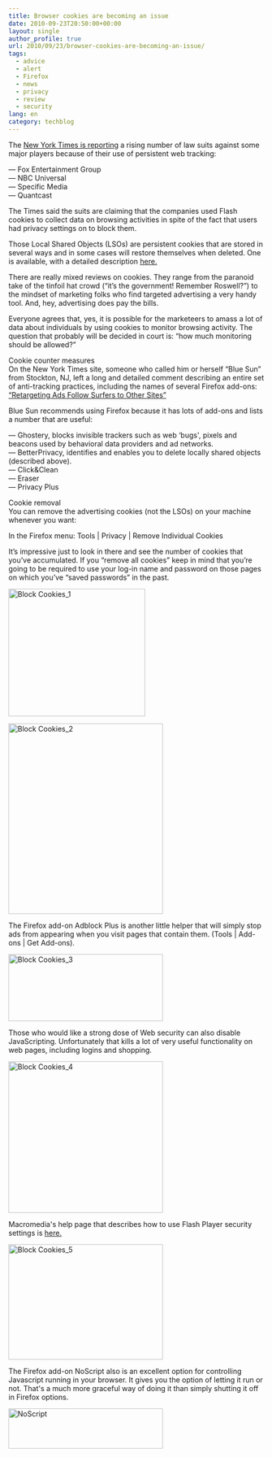 ```yaml
---
title: Browser cookies are becoming an issue
date: 2010-09-23T20:50:00+00:00
layout: single
author_profile: true
url: 2010/09/23/browser-cookies-are-becoming-an-issue/
tags:
  - advice
  - alert
  - Firefox
  - news
  - privacy
  - review
  - security
lang: en
category: techblog
---
```

The [New York Times is reporting](http://www.nytimes.com/2010/09/21/technology/21cookie.html?scp=1&sq=suit%20cookies&st=cse) a rising number of law suits against some major players because of their use of persistent web tracking:

&#8212; Fox Entertainment Group  
&#8212; NBC Universal  
&#8212; Specific Media  
&#8212; Quantcast

The Times said the suits are claiming that the companies used Flash cookies to collect data on browsing activities in spite of the fact that users had privacy settings on to block them.

Those Local Shared Objects (LSOs) are persistent cookies that are stored in several ways and in some cases will restore themselves when deleted. One is available, with a detailed description [here.](http://samy.pl/evercookie/) 

There are really mixed reviews on cookies. They range from the paranoid take of the tinfoil hat crowd (“it’s the government! Remember Roswell?”) to the mindset of marketing folks who find targeted advertising a very handy tool. And, hey, advertising does pay the bills.

Everyone agrees that, yes, it is possible for the marketeers to amass a lot of data about individuals by using cookies to monitor browsing activity. The question that probably will be decided in court is: “how much monitoring should be allowed?”

Cookie counter measures  
On the New York Times site, someone who called him or herself “Blue Sun” from Stockton, NJ, left a long and detailed comment describing an entire set of anti-tracking practices, including the names of several Firefox add-ons: [“Retargeting Ads Follow Surfers to Other Sites”](http://community.nytimes.com/comments/www.nytimes.com/2010/08/30/technology/30adstalk.html?permid=248#comment248)

Blue Sun recommends using Firefox because it has lots of add-ons and lists a number that are useful:

&#8212; Ghostery, blocks invisible trackers such as web &#8216;bugs', pixels and beacons used by behavioral data providers and ad networks.  
&#8212; BetterPrivacy, identifies and enables you to delete locally shared objects (described above).  
&#8212; Click&Clean  
&#8212; Eraser  
&#8212; Privacy Plus

Cookie removal  
You can remove the advertising cookies (not the LSOs) on your machine whenever you want:

In the Firefox menu: Tools | Privacy | Remove Individual Cookies

It’s impressive just to look in there and see the number of cookies that you’ve accumulated. If you “remove all cookies” keep in mind that you’re going to be required to use your log-in name and password on those pages on which you’ve “saved passwords” in the past.

[<img title="Block Cookies_1" border="0" alt="Block Cookies_1" src="http://lh5.ggpht.com/_vaUVXcmC3OI/TJu2YQAI-FI/AAAAAAAACfg/oE0RtIIRf8U/Block%20Cookies_1_thumb%5B2%5D.png?imgmax=800" width="269" height="251" />](http://lh6.ggpht.com/_vaUVXcmC3OI/TJu2Xe5tN-I/AAAAAAAACfc/sBit9slQuuM/s1600-h/Block%20Cookies_1%5B4%5D.png)

[<img title="Block Cookies_2" border="0" alt="Block Cookies_2" src="http://lh3.ggpht.com/_vaUVXcmC3OI/TJu2b9VoThI/AAAAAAAACfo/gSuATxlQwIs/Block%20Cookies_2_thumb%5B2%5D.png?imgmax=800" width="304" height="375" />](http://lh6.ggpht.com/_vaUVXcmC3OI/TJu2Z98D8mI/AAAAAAAACfk/r5MbvHVsipA/s1600-h/Block%20Cookies_2%5B4%5D.png)

The Firefox add-on Adblock Plus is another little helper that will simply stop ads from appearing when you visit pages that contain them. (Tools | Add-ons | Get Add-ons).

[<img title="Block Cookies_3" border="0" alt="Block Cookies_3" src="http://lh3.ggpht.com/_vaUVXcmC3OI/TJu2d1ZITDI/AAAAAAAACfw/Ip8J-pllXWo/Block%20Cookies_3_thumb%5B2%5D.png?imgmax=800" width="304" height="132" />](http://lh5.ggpht.com/_vaUVXcmC3OI/TJu2cjrXoXI/AAAAAAAACfs/j5qnvfZou6A/s1600-h/Block%20Cookies_3%5B4%5D.png)

Those who would like a strong dose of Web security can also disable JavaScripting. Unfortunately that kills a lot of very useful functionality on web pages, including logins and shopping.

[<img title="Block Cookies_4" border="0" alt="Block Cookies_4" src="http://lh4.ggpht.com/_vaUVXcmC3OI/TJu2giVaj0I/AAAAAAAACf4/MUn9OQXKOvw/Block%20Cookies_4_thumb%5B2%5D.png?imgmax=800" width="304" height="298" />](http://lh6.ggpht.com/_vaUVXcmC3OI/TJu2fG5i6cI/AAAAAAAACf0/PL_0QXBZflU/s1600-h/Block%20Cookies_4%5B4%5D.png)

Macromedia's help page that describes how to use Flash Player security settings is [here.](http://www.macromedia.com/support/documentation/en/flashplayer/help/settings_manager.html)

[<img title="Block Cookies_5" border="0" alt="Block Cookies_5" src="http://lh5.ggpht.com/_vaUVXcmC3OI/TJu2i4n-GyI/AAAAAAAACgA/NehGzshRjmw/Block%20Cookies_5_thumb%5B1%5D.png?imgmax=800" width="304" height="227" />](http://lh6.ggpht.com/_vaUVXcmC3OI/TJu2hTIp_AI/AAAAAAAACf8/A-ODEG4DMXQ/s1600-h/Block%20Cookies_5%5B3%5D.png)

The Firefox add-on NoScript also is an excellent option for controlling Javascript running in your browser. It gives you the option of letting it run or not. That's a much more graceful way of doing it than simply shutting it off in Firefox options.

[<img title="NoScript" border="0" alt="NoScript" src="http://lh3.ggpht.com/_vaUVXcmC3OI/TJu2m_3UgGI/AAAAAAAACgI/OAtowmzYWEk/NoScript_thumb%5B1%5D.png?imgmax=800" width="304" height="79" />](http://lh5.ggpht.com/_vaUVXcmC3OI/TJu2lx4eIcI/AAAAAAAACgE/Y7kmxoW6AaM/s1600-h/NoScript%5B3%5D.png)